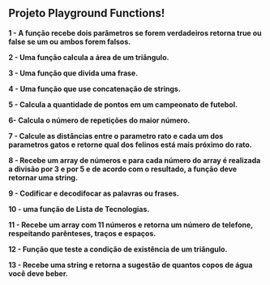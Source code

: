 ## Projeto Playground Functions!

**1 - A função recebe dois parâmetros se forem verdadeiros retorna true ou false se um ou ambos forem falsos.**

**2 - Uma função calcula a área de um triângulo.**

**3 - Uma função que divida uma frase.**

**4 - Uma função que use concatenação de strings.**

**5 - Calcula a quantidade de pontos em um campeonato de futebol.**

**6-  Calcula o número de repetições do maior número.**

**7 - Calcule as distâncias entre o parametro rato e cada um dos parametros gatos e retorne qual dos felinos está mais próximo do rato.**

**8 - Recebe um array de números e para cada número do array é realizada a divisão por 3 e por 5 e de acordo com o resultado, a função**
**deve retornar uma string.**

**9 - Codificar e decodifocar as palavras ou frases.**

**10 - uma função de Lista de Tecnologias.**

**11 - Recebe um array com 11 números e retorna um número de telefone, respeitando parênteses, traços e espaços.**

**12 - Função que teste a condição de existência de um triângulo.**

**13 - Recebe uma string e retorna a sugestão de quantos copos de água você deve beber.**
